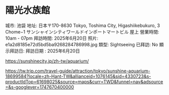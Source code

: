 # 陽光水族館

城市: 池袋
地址: 日本〒170-8630 Tokyo, Toshima City, Higashiikebukuro, 3 Chome−1 サンシャインシティワールドインポートマートビル 屋上
營業時間: 10am - 07pm
拜訪時間: 2025年6月20日
照片: e1a2d8185e72d5bd5ba9268284786998.jpg
類型: Sightseeing
已拜訪: No
顯示拜訪日: 拜訪日期 : 2025年6月20日

https://sunshinecity.jp/zh-tw/aquarium/

https://tw.trip.com/travel-guide/attraction/tokyo/sunshine-aquarium-18699584?locale=zh-Hant-TW&allianceid=1076145&sid=4330723&s-productIdTop=61698025&source=maps&curr=TWD&funnel=nav&adsource=&s-googlever=1747670400000